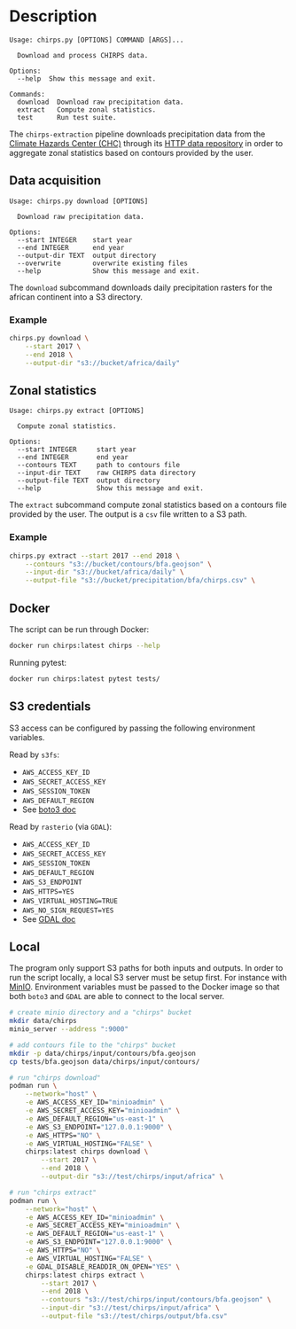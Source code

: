 # Description

```
Usage: chirps.py [OPTIONS] COMMAND [ARGS]...

  Download and process CHIRPS data.

Options:
  --help  Show this message and exit.

Commands:
  download  Download raw precipitation data.
  extract   Compute zonal statistics.
  test      Run test suite.
```

The `chirps-extraction` pipeline downloads precipitation data from the [Climate Hazards Center (CHC)](https://www.chc.ucsb.edu/) through its [HTTP data repository](https://data.chc.ucsb.edu/products/CHIRPS-2.0/africa_daily/tifs/p05/) in order to aggregate zonal statistics based on contours provided by the user.

## Data acquisition

```
Usage: chirps.py download [OPTIONS]

  Download raw precipitation data.

Options:
  --start INTEGER    start year
  --end INTEGER      end year
  --output-dir TEXT  output directory
  --overwrite        overwrite existing files
  --help             Show this message and exit.
```

The `download` subcommand downloads daily precipitation rasters for the african continent into a S3 directory.

### Example

``` sh
chirps.py download \
    --start 2017 \
    --end 2018 \
    --output-dir "s3://bucket/africa/daily"
```

## Zonal statistics

```
Usage: chirps.py extract [OPTIONS]

  Compute zonal statistics.

Options:
  --start INTEGER     start year
  --end INTEGER       end year
  --contours TEXT     path to contours file
  --input-dir TEXT    raw CHIRPS data directory
  --output-file TEXT  output directory
  --help              Show this message and exit.
```

The `extract` subcommand compute zonal statistics based on a contours file provided by the user. The output is a `csv` file written to a S3 path.

### Example

``` sh
chirps.py extract --start 2017 --end 2018 \
    --contours "s3://bucket/contours/bfa.geojson" \
    --input-dir "s3://bucket/africa/daily" \
    --output-file "s3://bucket/precipitation/bfa/chirps.csv" \
```

## Docker

The script can be run through Docker:

``` sh
docker run chirps:latest chirps --help
```

Running pytest:

``` sh
docker run chirps:latest pytest tests/
```

## S3 credentials

S3 access can be configured by passing the following environment variables.

Read by `s3fs`:

* `AWS_ACCESS_KEY_ID`
* `AWS_SECRET_ACCESS_KEY`
* `AWS_SESSION_TOKEN`
* `AWS_DEFAULT_REGION`
* See [boto3 doc](https://boto3.amazonaws.com/v1/documentation/api/latest/guide/configuration.html#using-environment-variables)

Read by `rasterio` (via `GDAL`):

* `AWS_ACCESS_KEY_ID`
* `AWS_SECRET_ACCESS_KEY`
* `AWS_SESSION_TOKEN`
* `AWS_DEFAULT_REGION`
* `AWS_S3_ENDPOINT`
* `AWS_HTTPS=YES`
* `AWS_VIRTUAL_HOSTING=TRUE`
* `AWS_NO_SIGN_REQUEST=YES`
* See [GDAL doc](https://gdal.org/user/virtual_file_systems.html#vsis3-aws-s3-files)

## Local

The program only support S3 paths for both inputs and outputs. In order to run the script locally, a local S3 server must be setup first. For instance with [MinIO](https://min.io/). Environment variables must be passed to the Docker image so that both `boto3` and `GDAL` are able to connect to the local server.

``` sh
# create minio directory and a "chirps" bucket
mkdir data/chirps
minio_server --address ":9000"

# add contours file to the "chirps" bucket
mkdir -p data/chirps/input/contours/bfa.geojson
cp tests/bfa.geojson data/chirps/input/contours/

# run "chirps download"
podman run \
    --network="host" \
    -e AWS_ACCESS_KEY_ID="minioadmin" \
    -e AWS_SECRET_ACCESS_KEY="minioadmin" \
    -e AWS_DEFAULT_REGION="us-east-1" \
    -e AWS_S3_ENDPOINT="127.0.0.1:9000" \
    -e AWS_HTTPS="NO" \
    -e AWS_VIRTUAL_HOSTING="FALSE" \
    chirps:latest chirps download \
        --start 2017 \
        --end 2018 \
        --output-dir "s3://test/chirps/input/africa" \

# run "chirps extract"
podman run \
    --network="host" \
    -e AWS_ACCESS_KEY_ID="minioadmin" \
    -e AWS_SECRET_ACCESS_KEY="minioadmin" \
    -e AWS_DEFAULT_REGION="us-east-1" \
    -e AWS_S3_ENDPOINT="127.0.0.1:9000" \
    -e AWS_HTTPS="NO" \
    -e AWS_VIRTUAL_HOSTING="FALSE" \
    -e GDAL_DISABLE_READDIR_ON_OPEN="YES" \
    chirps:latest chirps extract \
        --start 2017 \
        --end 2018 \
        --contours "s3://test/chirps/input/contours/bfa.geojson" \
        --input-dir "s3://test/chirps/input/africa" \
        --output-file "s3://test/chirps/output/bfa.csv"
```
